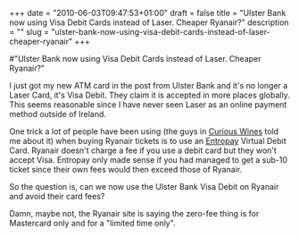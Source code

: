 +++
date = "2010-06-03T09:47:53+01:00"
draft = false
title = "Ulster Bank now using Visa Debit Cards instead of Laser. Cheaper Ryanair?"
description = ""
slug = "ulster-bank-now-using-visa-debit-cards-instead-of-laser-cheaper-ryanair"
+++

#"Ulster Bank now using Visa Debit Cards instead of Laser. Cheaper Ryanair?"


 I just got my new ATM card in the post from Ulster Bank and it&#39;s no longer a Laser Card, it&#39;s Visa Debit. They claim it is accepted in more places globally. This seems reasonable since I have never seen Laser as an online payment method outside of Ireland. <p /><div>One trick a lot of people have been using (the guys in <a href="http://www.curiouswines.ie/">Curious Wines</a> told me about it) when buying Ryanair tickets is to use an <a href="http://www.entropay.com/">Entropay</a> Virtual Debit Card. Ryanair doesn&#39;t charge a fee if you use a debit card but they won&#39;t accept Visa. Entropay only made sense if you had managed to get a sub-10 ticket since their own fees would then exceed those of Ryanair.</div> <p /><div>So the question is, can we now use the Ulster Bank Visa Debit on Ryanair and avoid their card fees?</div><p /><div>Damn, maybe not, the Ryanair site is saying the zero-fee thing is for Mastercard only and for a &quot;limited time only&quot;.</div>
 